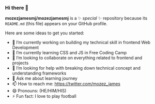 ### Hi there 👋

**mozezjamesmj/mozezjamesmj** is a ✨ _special_ ✨ repository because its `README.md` (this file) appears on your GitHub profile.

Here are some ideas to get you started:

- 🔭 I’m currently working on building my technical skill in frontend Web Development
- 🌱 I’m currently learning CSS and JS in Free Coding Camp
- 👯 I’m looking to collaborate on everything related to frontend and projects
- 🤔 I’m looking for help with breaking down technical concept and understanding frameworks
- 💬 Ask me about learning journey
- 📫 How to reach me: https://twitter.com/mozez_james
- 😄 Pronouns: (HE/HIM/HIS)
- ⚡ Fun fact: I love to play football

